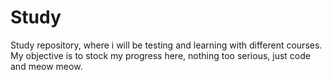 # Study

Study repository, where i will be testing and learning with different courses. My objective is to stock my progress here, nothing too serious, just code and meow meow.
